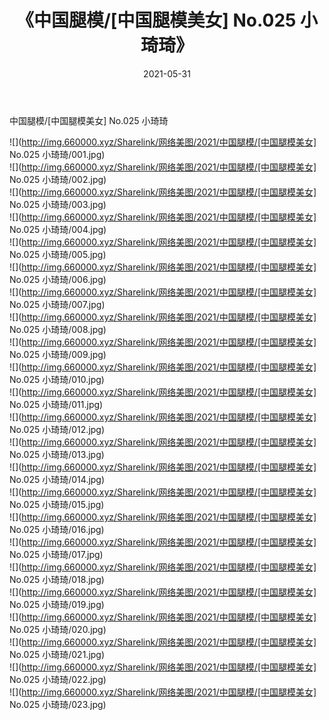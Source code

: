 ﻿---
layout: post
title:  《中国腿模/[中国腿模美女] No.025 小琦琦》
date:   2021-05-31
img: http://img.660000.xyz/Sharelink/网络美图/2021/中国腿模/[中国腿模美女] No.025 小琦琦/000.jpg
categories: [美女, 清纯, 唯美]
---

中国腿模/[中国腿模美女] No.025 小琦琦

 ![](http://img.660000.xyz/Sharelink/网络美图/2021/中国腿模/[中国腿模美女] No.025 小琦琦/001.jpg) <br>![](http://img.660000.xyz/Sharelink/网络美图/2021/中国腿模/[中国腿模美女] No.025 小琦琦/002.jpg) <br>![](http://img.660000.xyz/Sharelink/网络美图/2021/中国腿模/[中国腿模美女] No.025 小琦琦/003.jpg) <br>![](http://img.660000.xyz/Sharelink/网络美图/2021/中国腿模/[中国腿模美女] No.025 小琦琦/004.jpg) <br>![](http://img.660000.xyz/Sharelink/网络美图/2021/中国腿模/[中国腿模美女] No.025 小琦琦/005.jpg) <br>![](http://img.660000.xyz/Sharelink/网络美图/2021/中国腿模/[中国腿模美女] No.025 小琦琦/006.jpg) <br>![](http://img.660000.xyz/Sharelink/网络美图/2021/中国腿模/[中国腿模美女] No.025 小琦琦/007.jpg) <br>![](http://img.660000.xyz/Sharelink/网络美图/2021/中国腿模/[中国腿模美女] No.025 小琦琦/008.jpg) <br>![](http://img.660000.xyz/Sharelink/网络美图/2021/中国腿模/[中国腿模美女] No.025 小琦琦/009.jpg) <br>![](http://img.660000.xyz/Sharelink/网络美图/2021/中国腿模/[中国腿模美女] No.025 小琦琦/010.jpg) <br>![](http://img.660000.xyz/Sharelink/网络美图/2021/中国腿模/[中国腿模美女] No.025 小琦琦/011.jpg) <br>![](http://img.660000.xyz/Sharelink/网络美图/2021/中国腿模/[中国腿模美女] No.025 小琦琦/012.jpg) <br>![](http://img.660000.xyz/Sharelink/网络美图/2021/中国腿模/[中国腿模美女] No.025 小琦琦/013.jpg) <br>![](http://img.660000.xyz/Sharelink/网络美图/2021/中国腿模/[中国腿模美女] No.025 小琦琦/014.jpg) <br>![](http://img.660000.xyz/Sharelink/网络美图/2021/中国腿模/[中国腿模美女] No.025 小琦琦/015.jpg) <br>![](http://img.660000.xyz/Sharelink/网络美图/2021/中国腿模/[中国腿模美女] No.025 小琦琦/016.jpg) <br>![](http://img.660000.xyz/Sharelink/网络美图/2021/中国腿模/[中国腿模美女] No.025 小琦琦/017.jpg) <br>![](http://img.660000.xyz/Sharelink/网络美图/2021/中国腿模/[中国腿模美女] No.025 小琦琦/018.jpg) <br>![](http://img.660000.xyz/Sharelink/网络美图/2021/中国腿模/[中国腿模美女] No.025 小琦琦/019.jpg) <br>![](http://img.660000.xyz/Sharelink/网络美图/2021/中国腿模/[中国腿模美女] No.025 小琦琦/020.jpg) <br>![](http://img.660000.xyz/Sharelink/网络美图/2021/中国腿模/[中国腿模美女] No.025 小琦琦/021.jpg) <br>![](http://img.660000.xyz/Sharelink/网络美图/2021/中国腿模/[中国腿模美女] No.025 小琦琦/022.jpg) <br>![](http://img.660000.xyz/Sharelink/网络美图/2021/中国腿模/[中国腿模美女] No.025 小琦琦/023.jpg) <br>